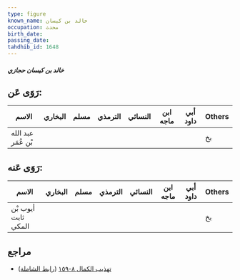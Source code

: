 ```yaml
---
type: figure
known_name: خالد بن كيسان
occupation: محدث
birth_date:
passing_date:
tahdhib_id: 1648
---
```

##### خالد بن كيسان حجازي

## رَوَى عَن:
| الاسم              | البخاري | مسلم | الترمذي | النسائي | ابن ماجه | أبي داود | Others |
| ------------------ | ------- | ---- | ------- | ------- | -------- | -------- | ------ |
| عبد الله بْن عُمَر |         |      |         |         |          |          | بخ     |
## رَوَى عَنه:
| الاسم               | البخاري | مسلم | الترمذي | النسائي | ابن ماجه | أبي داود | Others |
| ------------------- | ------- | ---- | ------- | ------- | -------- | -------- | ------ |
| أيوب بْن ثابت المكي |         |      |         |         |          |          | بخ     |
## مراجع
- [تهذيب الكمال ٨-١٥٩](obsidian://open?vault=Tahdhib-al-Kamal&file=Figures/١٦٤٨-خالد%20بن%20كيسان%20حجازي) ([رابط الشاملة](https://shamela.ws/book/3722/3870))